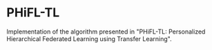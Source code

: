 # PHiFL-TL
Implementation of the algorithm presented in "PHiFL-TL: Personalized Hierarchical Federated Learning using Transfer Learning".

